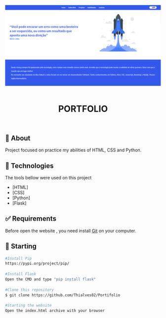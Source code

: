 <div align="center" id="top"> 
  <img align="center"  src="./static/img/img_github.png" alt="Portifolio" />
&#xa0;
</div>

<h1 align="center">PORTFOLIO</h1>

<br>

## :dart: About ##

Project focused on practice my abilities of HTML, CSS and Python.

## :rocket: Technologies ##

The tools bellow were used on this project

- [HTML]
- [CSS]
- [Python]
- [Flask]

## :white_check_mark: Requirements ##

Before open the website , you need install [Git](https://git-scm.com) on your computer.

## :checkered_flag: Starting ##

```bash
#Install Pip
https://pypi.org/project/pip/

#Install Flask
Open the CMD and type "pip install flask"

#Clone this repository
$ git clone https://github.com/Thialves02/Portifolio

#Starting the website
Open the index.html archive with your browser
